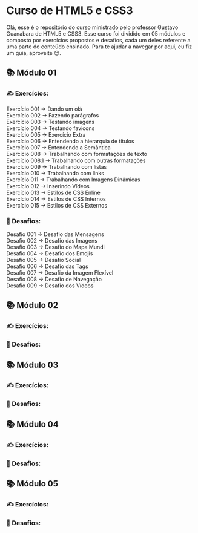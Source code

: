 # Curso de HTML5 e CSS3

Olá, esse é o repositório do curso ministrado pelo professor Gustavo Guanabara de HTML5 e CSS3. Esse curso foi dividido em 05 módulos e composto por exercícios propostos e desafios, cada um deles referente a uma parte do conteúdo ensinado. Para te ajudar a navegar por aqui, eu fiz um guia, aproveite 😊.

## 📚 Módulo 01
       
### ✍️ Exercícios:      
Exercício 001 → Dando um olá    
Exercício 002 → Fazendo parágrafos     
Exercício 003 → Testando imagens    
Exercício 004 → Testando favicons    
Exercício 005 → Exercício Extra    
Exercício 006 → Entendendo a hierarquia de títulos    
Exercício 007 → Entendendo a Semântica     
Exercício 008 → Trabalhando com formatações de texto     
Exercício 008.1 → Trabalhando com outras formatações       
Exercício 009 → Trabalhando com listas      
Exercício 010 → Trabalhando com links     
Exercício 011 → Trabalhando com Imagens Dinâmicas     
Exercício 012 → Inserindo Vídeos     
Exercício 013 → Estilos de CSS Enline      
Exercício 014 → Estilos de CSS Internos       
Exercício 015 → Estilos de CSS Externos        
           
### 🧩 Desafios:      
Desafio 001 → Desafio das Mensagens     
Desafio 002 → Desafio das Imagens      
Desafio 003 → Desafio do Mapa Mundi     
Desafio 004 → Desafio dos Emojis       
Desafio 005 → Desafio Social       
Desafio 006 → Desafio das Tags       
Desafio 007 → Desafio da Imagem Flexível       
Desafio 008 → Desafio de Navegação        
Desafio 009 → Desafio dos Vídeos         
       
        
      
## 📚 Módulo 02
### ✍️ Exercícios:
### 🧩 Desafios:

## 📚 Módulo 03
### ✍️ Exercícios:
### 🧩 Desafios:

## 📚 Módulo 04
### ✍️ Exercícios:
### 🧩 Desafios:

## 📚 Módulo 05
### ✍️ Exercícios:
### 🧩 Desafios:


